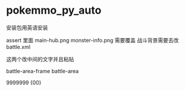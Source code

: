 # pokemmo_py_auto
安装包用英语安装

assert 里面 main-hub.png monster-info.png 需要覆盖
战斗背景需要去改battle.xml

这两个改中间的文字并且粘贴
<param name="background"><image>battle-area-frame</image></param>
<param name="background"><image>battle-area</image></param>



<string id="5019">9999999 {00}</string>